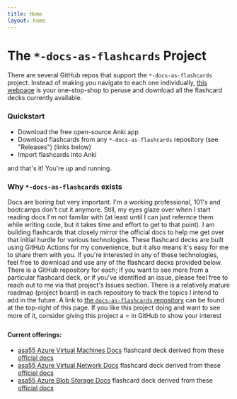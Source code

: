 ```yaml
---
title: Home
layout: home
---
```


# The `*-docs-as-flashcards` Project

There are several GitHub repos that support the `*-docs-as-flashcards` project. Instead of making you navigate to each one individually, [this webpage](https://asa55.github.io/docs-as-flashcards/) is your one-stop-shop to peruse and download all the flashcard decks currently available.

### Quickstart

- Download the free open-source Anki app
- Download flashcards from any `*-docs-as-flashcards` repository (see "Releases") (links below)
- Import flashcards into Anki

and that's it! You're up and running.

### Why `*-docs-as-flashcards` exists

Docs are boring but very important. I'm a working professional, 101's and bootcamps don't cut it anymore. Still, my eyes glaze over when I start reading docs I'm not familar with (at least until I can just refernce them while writing code, but it takes time and effort to get to that point). I am building flashcards that closely mirror the official docs to help me get over that initial hurdle for various technologies. These flashcard decks are built using GitHub Actions for my convenience, but it also means it's easy for me to share them with you. If you're interested in any of these technologies, feel free to download and use any of the flashcard decks provided below. There is a GitHub repository for each; if you want to see more from a particular flashcard deck, or if you've identified an issue, please feel free to reach out to me via that project's Issues section. There is a relatively mature roadmap (project board) in each repository to track the topics I intend to add in the future. A link to [the `docs-as-flashcards` repository](https://github.com/asa55/docs-as-flashcards) can be found at the top-right of this page. If you like this project doing and want to see more of it, consider giving this project a ⭐ in GitHub to show your interest

#### Current offerings:

- [asa55 Azure Virtual Machines Docs](https://github.com/asa55/azure-virtual-machines-docs-as-flashcards/releases) flashcard deck derived from these [official docs](https://learn.microsoft.com/azure/virtual-machines/)
- [asa55 Azure Virtual Network Docs](https://github.com/asa55/azure-virtual-network-docs-as-flashcards/releases) flashcard deck derived from these [official docs](https://learn.microsoft.com/azure/virtual-network/)
- [asa55 Azure Blob Storage Docs](https://github.com/asa55/azure-blob-storage-docs-as-flashcards/releases) flashcard deck derived from these [official docs](https://learn.microsoft.com/azure/storage/blobs/)
